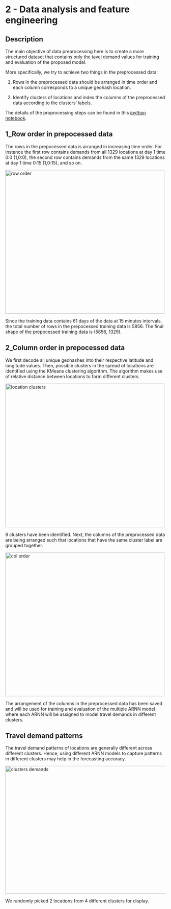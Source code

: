 # 2 - Data analysis and feature engineering

## Description

The main objective of data preprocessing here is to create a more structured
dataset that contains only the tavel demand values for training and evaluation of the proposed model.

More specifically, we try to achieve two things in the preprocessed data:

1. Rows in the preprocessed data should be arranged in time order 
and each column corresponds to a unique geohash location. 

2. Identify clusters of locations and index the columns of the preprocessed data according to the 
clusters' labels.

The details of the proprocessing steps can be found in this [ipython notebook](https://github.com/Tanmengxuan/grab_traffic_management/blob/master/2_Data_Analysis/traffic_analysis.ipynb).

## 1_Row order in prepocessed data

The rows in the prepocessed data is arranged in increasing time order.
For instance the first row contains demands from all 1329 locations at day 1 time 0:0 (1,0:0),
the second row contains demands from the same 1329 locations at day 1 time 0:15 (1,0:15), and so on.

<div>
<img src="https://raw.githubusercontent.com/Tanmengxuan/cicids2017/master/images/row_order.png" alt="row order" width="500px" height="450px" style="display: block;">
</div>

Since the training data contains 61 days of the data at 15 minutes intervals, the total number of rows in
the prepocessed training data is 5856. The final shape of the prepocessed training data is (5856, 1329). 

## 2_Column order in prepocessed data

We first decode all unique geohashes into their respective latitude and longitude values. Then, possible clusters in the spread of locations are identified using the KMeans clustering algorithm. 
The algorithm makes use of relative distance between locations to form different clusters.

<div>
<img src="https://raw.githubusercontent.com/Tanmengxuan/cicids2017/master/images/clusters.png" alt="location clusters" width="500px" height="450px" style="display: block;">
</div>

8 clusters have been identified. Next, the columns of the preprocessed data are being arranged such that locations that have the same cluster label are grouped together.

<div>
<img src="https://raw.githubusercontent.com/Tanmengxuan/cicids2017/master/images/col_order.png" alt="col order" width="500px" height="450px" style="display: block;">
</div>

The arrangement of the columns in the preprocessed data has been saved and will be used for training 
and evaluation of the multiple ARNN model where each ARNN will be assigned to model travel demands in different clusters.

## Travel demand patterns 

The travel demand patterns of locations are generally different across different clusters. Hence, using 
different ARNN models to capture patterns in different clusters may help in the forecasting accuracy.

<div>
<img src="https://raw.githubusercontent.com/Tanmengxuan/cicids2017/master/images/pattern_clusters.png" alt="clusters demands" width="600px" height="400px" style="display: block;">
</div>

We randomly picked 2 locations from 4 different clusters for display.
